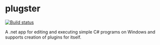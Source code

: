 plugster
========
[![Build status](https://ci.appveyor.com/api/projects/status/x8tb6st5yqfcmaqu?svg=true)](https://ci.appveyor.com/project/pvarambally/plugster)

A .net app for editing and executing simple C# programs on Windows and supports creation of plugins for itself.
